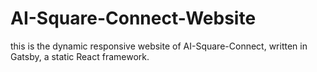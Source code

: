 # AI-Square-Connect-Website
this is the dynamic responsive website of AI-Square-Connect, written in Gatsby, a static React framework.
